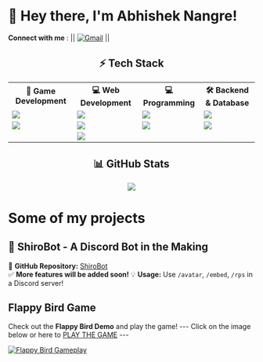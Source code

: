 # 👋 Hey there, I'm Abhishek Nangre!  
  **Connect with me** :
|| [![Gmail](https://img.shields.io/badge/Gmail-D14836?style=for-the-badge&logo=gmail&logoColor=white)](mailto:tunqwb@gmail.com)  ||

<h2 align="center">⚡ Tech Stack</h2>

<p align="center">
  <table>
    <tr>
      <th>🚀 <strong>Game Development</strong></th>
      <th>💻 <strong>Web Development</strong></th>
      <th>💻 <strong>Programming</strong></th>
      <th>🛠 <strong>Backend & Database</strong></th>
    </tr>
    <tr>
      <td><img src="https://img.shields.io/badge/Unreal%20Engine-000?style=flat&logo=unreal-engine&logoColor=white"/></td>
      <td><img src="https://img.shields.io/badge/HTML5-E34F26?style=flat&logo=html5&logoColor=white"/></td>
      <td><img src="https://img.shields.io/badge/Python-3776AB?style=flat&logo=python&logoColor=white"/></td>
      <td><img src="https://img.shields.io/badge/Node.js-339933?style=flat&logo=node.js&logoColor=white"/></td>
    </tr>
    <tr>
      <td><img src="https://img.shields.io/badge/Blender-F5792A?style=flat&logo=blender&logoColor=white"/></td>
      <td><img src="https://img.shields.io/badge/CSS3-1572B6?style=flat&logo=css3&logoColor=white"/></td>
      <td><img src="https://img.shields.io/badge/C-A8B9CC?style=flat&logo=c&logoColor=black"/></td>
      <td><img src="https://img.shields.io/badge/MongoDB-47A248?style=flat&logo=mongodb&logoColor=white"/></td>
    </tr>
    <tr>
      <td></td>
      <td><img src="https://img.shields.io/badge/JavaScript-F7DF1E?style=flat&logo=javascript&logoColor=black"/></td>
      <td></td>
      <td></td>
    </tr>
  </table>
</p>

<h2 align="center">📊 GitHub Stats</h2>

<p align="center">
  <img src="https://github-readme-stats.vercel.app/api/top-langs/?username=karmaren&layout=compact&theme=dark&hide_border=true" />
</p>

# Some of my projects

## 👾 ShiroBot - A Discord Bot in the Making 
🔗 **GitHub Repository:** [ShiroBot](https://github.com/karmaren/Shiro)  
✅ **More features will be added soon!**
💡 **Usage:** Use `/avatar`, `/embed`, `/rps` in a Discord server!  

## Flappy Bird Game
Check out the **Flappy Bird Demo** and play the game!
 --- Click on the image below or here to [PLAY THE GAME](https://karmaren.github.io/flappy-birdy/) ---
 
[![Flappy Bird Gameplay](https://i.imgur.com/HzEITqk.gif)](https://karmaren.github.io/flappy-birdy/)  
